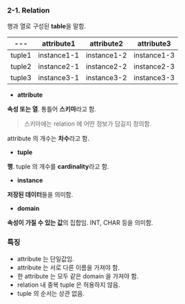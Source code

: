 ### 2-1. Relation

행과 열로 구성된 **table**을 말함.

| ---    | attribute1  | attribute2  | attribute3  |
|--------|-------------|-------------|-------------|
| tuple1 | instance1-1 | instance1-2 | instance1-3 |
| tuple2 | instance2-1 | instance2-2 | instance2-3 |
| tuple3 | instance3-1 | instance3-2 | instance3-3 |

- **attribute**

**속성 또는 열**. 통틀어 **스키마**라고 함.

> 스키마에는 relation 에 어떤 정보가 담길지 정의함.

attribute 의 개수는 **차수**라고 함.


- **tuple**

**행**. tuple 의 개수를 **cardinality**라고 함.


- **instance**

**저장된 데이터**들을 의미함.


- **domain**

**속성이 가질 수 있는 값**의 집합임.
INT, CHAR 등을 의미함.


### 특징

- attribute 는 단일값임.
- attribute 는 서로 다른 이름을 가져야 함.
- 한 attribute 는 모두 같은 domain 을 가져야 함.
- relation 내 중복 tuple 은 허용하지 않음.
- tuple 의 순서는 상관 없음.

